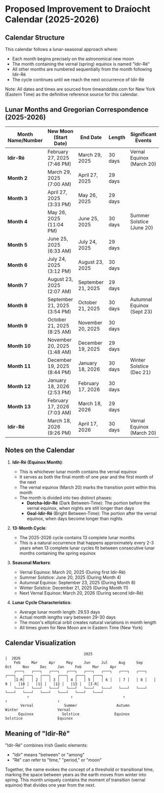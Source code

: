 # Proposed Improvement to Draíocht Calendar (2025-2026)

## Calendar Structure

This calendar follows a lunar-seasonal approach where:
- Each month begins precisely on the astronomical new moon
- The month containing the vernal (spring) equinox is named "Idir-Ré"
- All other months are numbered sequentially from the month following Idir-Ré
- The cycle continues until we reach the next occurrence of Idir-Ré

Note: All dates and times are sourced from timeanddate.com for New York (Eastern Time) as the definitive reference source for this calendar.

## Lunar Months and Gregorian Correspondence (2025-2026)

| Month Name/Number | New Moon (Start Date) | End Date | Length | Significant Events |
|-------------------|------------------------|----------|--------|-------------------|
| **Idir-Ré** | February 27, 2025 (7:46 PM) | March 29, 2025 | 30 days | Vernal Equinox (March 20) |
| **Month 2** | March 29, 2025 (7:00 AM) | April 27, 2025 | 29 days | |
| **Month 3** | April 27, 2025 (3:33 PM) | May 26, 2025 | 29 days | |
| **Month 4** | May 26, 2025 (11:04 PM) | June 25, 2025 | 30 days | Summer Solstice (June 20) |
| **Month 5** | June 25, 2025 (6:33 AM) | July 24, 2025 | 29 days | |
| **Month 6** | July 24, 2025 (3:12 PM) | August 23, 2025 | 30 days | |
| **Month 7** | August 23, 2025 (2:07 AM) | September 21, 2025 | 29 days | |
| **Month 8** | September 21, 2025 (3:54 PM) | October 21, 2025 | 30 days | Autumnal Equinox (Sept 23) |
| **Month 9** | October 21, 2025 (8:25 AM) | November 20, 2025 | 30 days | |
| **Month 10** | November 20, 2025 (1:48 AM) | December 19, 2025 | 29 days | |
| **Month 11** | December 19, 2025 (8:44 PM) | January 18, 2026 | 30 days | Winter Solstice (Dec 21) |
| **Month 12** | January 18, 2026 (2:53 PM) | February 17, 2026 | 30 days | |
| **Month 13** | February 17, 2026 (7:03 AM) | March 18, 2026 | 29 days | |
| **Idir-Ré** | March 18, 2026 (9:26 PM) | April 17, 2026 | 30 days | Vernal Equinox (March 20) |

## Notes on the Calendar

1. **Idir-Ré (Equinox Month)**:
    - This is whichever lunar month contains the vernal equinox
    - It serves as both the final month of one year and the first month of the next
    - The vernal equinox (March 20) marks the transition point within this month
    - The month is divided into two distinct phases:
        * **Dorcha-Idir-Ré** (Dark Between-Time): The portion before the vernal equinox, when nights are still longer than days
        * **Geal-Idir-Ré** (Bright Between-Time): The portion after the vernal equinox, when days become longer than nights

2. **13-Month Cycle**:
    - The 2025-2026 cycle contains 13 complete lunar months
    - This is a natural occurrence that happens approximately every 2-3 years when 13 complete lunar cycles fit between consecutive lunar months containing the spring equinox

3. **Seasonal Markers**:
    - Vernal Equinox: March 20, 2025 (During first Idir-Ré)
    - Summer Solstice: June 20, 2025 (During Month 4)
    - Autumnal Equinox: September 23, 2025 (During Month 8)
    - Winter Solstice: December 21, 2025 (During Month 11)
    - Next Vernal Equinox: March 20, 2026 (During second Idir-Ré)

4. **Lunar Cycle Characteristics**:
    - Average lunar month length: 29.53 days
    - Actual month lengths vary between 29-30 days
    - The moon's elliptical orbit creates natural variations in month length
    - All times given for New Moon are in Eastern Time (New York)

## Calendar Visualization

```
                                    2025                                     |  2026
    Feb     Mar     Apr     May     Jun     Jul     Aug     Sep     Oct     Nov     Dec     Jan     Feb     Mar     Apr
    ┌───┐   ┌───┐   ┌───┐   ┌───┐   ┌───┐   ┌───┐   ┌───┐   ┌───┐   ┌───┐   ┌───┐   ┌───┐   ┌───┐   ┌───┐   ┌───┐
    │I-R│   │ 2 │   │ 3 │   │ 4 │   │ 5 │   │ 6 │   │ 7 │   │ 8 │   │ 9 │   │10 │   │11 │   │12 │   │13 │   │I-R│
    └───┘   └───┘   └───┘   └───┘   └───┘   └───┘   └───┘   └───┘   └───┘   └───┘   └───┘   └───┘   └───┘   └───┘
          ↑                   ↑                       ↑                       ↑                       ↑
       Vernal              Summer                  Autumn                  Winter                  Vernal
      Equinox             Solstice                Equinox                 Solstice                Equinox
```

## Meaning of "Idir-Ré"

"Idir-Ré" combines Irish Gaelic elements:
- "Idir" means "between" or "among"
- "Ré" can refer to "time," "period," or "moon"

Together, the name evokes the concept of a threshold or transitional time, marking the space between years as the earth moves from winter into spring. This month uniquely contains the moment of transition (vernal equinox) that divides one year from the next.